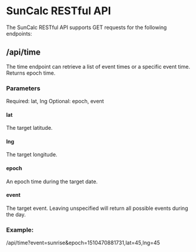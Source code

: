 # SunCalc RESTful API

The SunCalc RESTful API supports GET requests for the following endpoints: 

## /api/time
The time endpoint can retrieve a list of event times or a specific event time. Returns epoch time. 

### Parameters
Required: lat, lng
Optional: epoch, event
#### lat
The target latitude.

#### lng
The target longitude.

#### epoch
An epoch time during the target date.

#### event
The target event. Leaving unspecified will return all possible events during the day. 

### Example: 
/api/time?event=sunrise&epoch=1510470881731,lat=45,lng=45